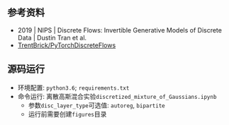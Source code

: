 ## 参考资料
- 2019 | NIPS | Discrete Flows: Invertible Generative Models of Discrete Data | Dustin Tran et al.
- [TrentBrick/PyTorchDiscreteFlows](https://github.com/TrentBrick/PyTorchDiscreteFlows)

## 源码运行
- 环境配置: `python3.6`; `requirements.txt`
- 命令运行: 离散高斯混合实验`discretized_mixture_of_Gaussians.ipynb`
	- 参数`disc_layer_type`可选值: `autoreg`, `bipartite`
	- 运行前需要创建`figures`目录
